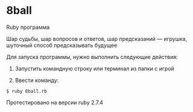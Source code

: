 # 8ball

Ruby программа

Шар судьбы, шар вопросов и ответов, шар предсказаний — игрушка, шуточный способ предсказывать будущее

Для запуска программы, нужно выполнить следующие действия:

1. Запустить командную строку или терминал из папки с игрой

2. Ввести команду:
```
$ ruby 8ball.rb
```
Протестировано на версии ruby 2.7.4
